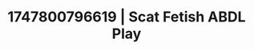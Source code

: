 ---
categories:
- Virtual lover intimacy
- Gagging sounds
- Rough sex
- Deepthroat
- Erotic close-up
image: /assets/images/1747800796619.jpg
layout: post
seo:
  description: Featured content with artistic ABDL Play, Scat Fetish. HD images available.
  keywords: ABDL Play, Scat Fetish
  og_image: /assets/images/1747800796619.jpg
  schema_type: VisualArtwork
tags:
- ABDL Play
- Scat Fetish
- '#1747800796619'
title: 1747800796619 | Scat Fetish ABDL Play
---